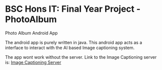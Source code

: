 # BSC Hons IT: Final Year Project - PhotoAlbum
Photo Album Android App

The android app is purely written in java. This android app acts as a interface to interact with the AI based Image captioning system.

The app wont work without the server. Link to the Image Captioning server is: [Image Captioning Server](https://github.com/iambpn/PhotoAlbumServer)
